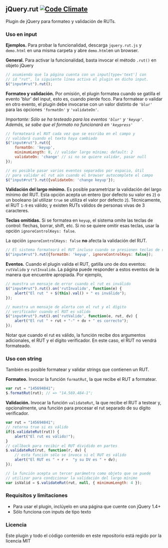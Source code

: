 ## jQuery.rut [![Code Climate](https://codeclimate.com/github/pablomarambio/jquery.rut.png)](https://codeclimate.com/github/pablomarambio/jquery.rut)

Plugin de jQuery para formateo y validación de RUTs.

### Uso en input

**Ejemplos.** Para probar la funcionalidad, descarga `jquery.rut.js` y `demo.html` en una misma carpeta y abre `demo.html`en un browser.

**General.** Para activar la funcionalidad, basta invocar el método `.rut()` en objeto jQuery

```javascript
// asumiendo que la página cuenta con un input[type='text'] con 
// id "rut", la siguiente línea activa el plugin en dicho input.
$("input#rut").rut();
```

**Formateo y validación.** Por omisión, el plugin formatea cuando se gatilla el evento 'blur' del input, esto es, cuando pierde foco. Para formatear o validar en otro evento, el plugin debe invocarse con un valor distinto de `'blur'` para las opciones `'formatOn'` y `'validateOn'`. 

*Importante: Sólo se ha testeado para los eventos `'blur'` y `'keyup'`. Además, se sabe que el formato no funcionará en `'keypress'`*

```javascript
// formateará el RUT cada vez que se escriba en el campo y
// validará cuando el texto haya cambiado
$("input#rut").rut({
	formatOn: 'keyup',
    minimumLength: 8, // validar largo mínimo; default: 2
	validateOn: 'change' // si no se quiere validar, pasar null
});

// es posible pasar varios eventos separados por espacio, útil
// para validar el rut aún cuando el browser autocomplete el campo
$("input#rut").rut({validateOn: 'change keyup'});
```

**Validación del largo mínimo.** Es posible parametrizar la validación del largo mínimo del RUT. Esta opción acepta un entero (por defecto su valor es `2`) o un booleano (al utilizar `true` se utiliza el valor por defecto `2`). Técnicamente, el RUT `1-9` es válido; y existen RUTs válidos de personas vivas de 3 caracteres.

**Teclas omitidas.** Si se formatea en `keyup`, el sistema omite las teclas de control: flechas, borrar, shift, etc. Si no se quiere omitir esas teclas, usar la opción `ignoreControlKeys: false`.

La opción `ignoreControlKeys: false` **no** afecta la validación del RUT.

```javascript
// El sistema formateará el RUT incluso cuando se presionen teclas de control
$("input#rut").rut({formatOn: 'keyup', ignoreControlKeys: false});
```

**Eventos.** Cuando el plugin valida el RUT, gatilla uno de dos eventos: `rutValido` y `rutInvalido`. La página puede responder a estos eventos de la manera que encuentre apropiada. Por ejemplo,

```javascript
// muestra un mensaje de error cuando el rut es inválido
$("input#rut").rut().on('rutInvalido', function(e) {
	alert("El rut " + $(this).val() + " es inválido");
});
```

```javascript
// muestra un mensaje de alerta con el rut y el dígito 
// verificador cuando el RUT es válido
$("input#rut").rut().on('rutValido', function(e, rut, dv) {
	alert("El rut " + rut + "-" + dv + " es correcto");
});
```

Notar que cuando el rut es válido, la función recibe dos argumentos adicionales, el RUT y el dígito verificador. En este caso, el RUT no vendrá formateado.

### Uso con string

También es posible formatear y validar strings que contienen un RUT.

**Formateo.** Invocar la función `formatRut`, la que recibe el RUT a formatear.

```javascript
var rut = "145694841";
$.formatRut(rut); // => "14.569.484-1";
```

**Validación.** Invocar la función `validateRut`, la que recibe el RUT a testear y, opcionalmente, una función para procesar el rut separado de su dígito verificador.

```javascript
var rut = "145694841";
// retorna true si es válido
if($.validateRut(rut)) {
	alert("El rut es válido!");
}
// callback para recibir el RUT dividido en partes
$.validateRut(rut, function(r, dv) {
	// esta función sólo se invoca si el RUT es válido
	alert("El RUT es " + r +  "y su DV es " + dv);
});

// la función acepta un tercer parámetro como objeto que se puede
// utilizar para condicionar la validación del largo mínimo
var isValid = $.validateRut(rut, null, { minimumLength: 4 });
```

### Requisitos y limitaciones

- Para usar el plugin, inclúyelo en una página que cuente con jQuery 1.4+
- Sólo funciona con inputs de tipo texto

### Licencia

Este plugin y todo el código contenido en este repositorio está regido por la licencia MIT

